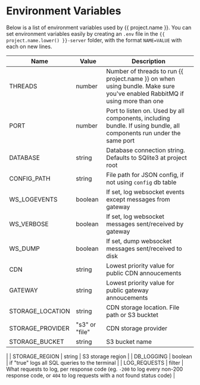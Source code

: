 # Environment Variables

Below is a list of environment variables used by {{ project.name }}.
You can set environment variables easily by creating an `.env` file
in the `{{ project.name.lower() }}-server` folder, with the format `NAME=VALUE` with each on new lines.

| Name             | Value          | Description                                                                                                                |
| ---------------- | -------------- | -------------------------------------------------------------------------------------------------------------------------- |
| THREADS          | number         | Number of threads to run {{ project.name }} on when using bundle. Make sure you've enabled RabbitMQ if using more than one |
| PORT             | number         | Port to listen on. Used by all components, including bundle. If using bundle, all components run under the same port       |
| DATABASE         | string         | Database connection string. Defaults to SQlite3 at project root                                                            |
| CONFIG_PATH      | string         | File path for JSON config, if not using `config` db table                                                                  |
| WS_LOGEVENTS     | boolean        | If set, log websocket events except messages from gateway                                                                  |
| WS_VERBOSE       | boolean        | If set, log websocket messages sent/received by gateway                                                                    |
| WS_DUMP          | boolean        | If set, dump websocket messages sent/received to disk                                                                      |
| CDN              | string         | Lowest priority value for public CDN annoucements                                                                          |
| GATEWAY          | string         | Lowest priority value for public gateway annoucements                                                                      |
| STORAGE_LOCATION | string         | CDN storage location. File path or S3 bucktet                                                                              |
| STORAGE_PROVIDER | "s3" or "file" | CDN storage provider                                                                                                       |
| STORAGE_BUCKET   | string         | S3 bucket name                           
|
| STORAGE_REGION   | string         | S3 storage region                                                                                                          |
| DB_LOGGING       | boolean        | if "true" logs all SQL queries to the terminal                                                                             |
| LOG_REQUESTS     | filter         | What requests to log, per response code (eg. `-200` to log every non-200 response code, or `404` to log requests with a not found status code) |
